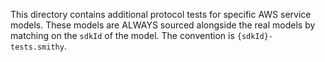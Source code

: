 This directory contains additional protocol tests for specific AWS service models. These models are ALWAYS
sourced alongside the real models by matching on the `sdkId` of the model. The convention is `{sdkId}-tests.smithy`.
